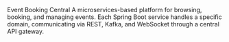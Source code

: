 Event Booking Central
A microservices-based platform for browsing, booking, and managing events. Each Spring Boot service handles a specific domain, communicating via REST, Kafka, and WebSocket through a central API gateway.
